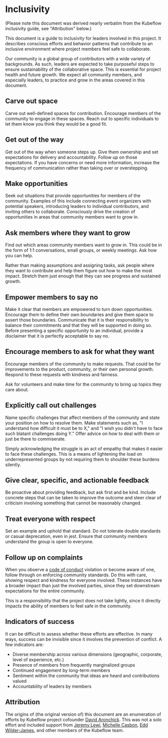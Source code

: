 # Inclusivity

(Please note this document was derived nearly verbatim from the Kubeflow
inclusivity guide, see "Attribution" below.)

This document is a guide to inclusivity for leaders involved in this
project. It describes conscious efforts and behavior patterns that contribute
to an inclusive environment where project members feel safe to collaborate.

Our community is a global group of contributors with a wide variety of
backgrounds. As such, leaders are expected to take purposeful steps to ensure
sustainability of the collaborative space. This is essential for project health
and future growth. We expect all community members, and especially leaders, to
practice and grow in the areas covered in this document.

## Carve out space

Carve out well-defined spaces for contribution. Encourage members of the
community to engage in these spaces. Reach out to specific individuals to let
them know you think they would be a good fit.

## Get out of the way

Get out of the way when someone steps up. Give them ownership and set
expectations for delivery and accountability. Follow up on those expectations.
If you have concerns or need more information, increase the frequency of
communication rather than taking over or overstepping.

## Make opportunities

Seek out situations that provide opportunities for members of the community.
Examples of this include connecting event organizers with potential speakers,
introducing leaders to individual contributors, and inviting others to
collaborate. Consciously drive the creation of opportunities in areas that
community members want to grow in.

## Ask members where they want to grow

Find out which areas community members want to grow in. This could be in the
form of 1:1 conversations, small groups, or weekly meetings. Ask how you can
help.

Rather than making assumptions and assigning tasks, ask people where they want
to contribute and help them figure out how to make the most impact. Stretch them
just enough that they can see progress and sustained growth.

## Empower members to say no

Make it clear that members are empowered to turn down opportunities. Encourage
them to define their own boundaries and give them space to assert those
boundaries. Communicate that it is their responsibility to balance their
commitments and that they will be supported in doing so. Before presenting a
specific opportunity to an individual, provide a disclaimer that it is
perfectly acceptable to say no.

## Encourage members to ask for what they want

Encourage members of the community to make requests. That could be for
improvements to the product, community, or their own personal growth. Respond
to these requests with kindness and fairness.

Ask for volunteers and make time for the community to bring up topics they care
about.

## Explicitly call out challenges

Name specific challenges that affect members of the community and state your
position on how to resolve them. Make statements such as, "I understand how
difficult it must be to X," and "I wish you didn't have to face such blatant
challenges doing Y." Offer advice on how to deal with them or just be there to
commiserate.

Simply acknowledging the struggle is an act of empathy that makes it easier to
face these challenges. This is a means of lightening the load on
underrepresented groups by not requiring them to shoulder these burdens
silently.

## Give clear, specific, and actionable feedback

Be proactive about providing feedback, but ask first and be kind. Include
concrete steps that can be taken to improve the outcome and steer clear of
criticism involving something that cannot be reasonably changed.

## Treat everyone with respect

Set an example and uphold that standard. Do not tolerate double standards or
casual deprecation, even in jest. Ensure that community members understand the
group is open to everyone.

## Follow up on complaints

When you observe a
[code of conduct](https://github.com/cwbeitel/community/blob/master/CODE_OF_CONDUCT.md)
violation or become aware of one, follow through on enforcing community
standards. Do this with care, showing respect and kindness for everyone
involved. These instances have a broader impact than just the involved parties,
since they set downstream expectations for the entire community.

This is a responsibility that the project does not take lightly, since
it directly impacts the ability of members to feel safe in the community.

## Indicators of success

It can be difficult to assess whether these efforts are effective. In many ways,
success can be invisible since it involves the prevention of conflict. A few
indicators are:

* Diverse membership across various dimensions (geographic, corporate, level of
  experience, etc.)
* Presence of members from frequently marginalized groups
* Continued engagement by long-term members
* Sentiment within the community that ideas are heard and contributions valued
* Accountability of leaders by members

## Attribution

The origins of (the original version of) this document are an enumeration of efforts by Kubeflow project cofounder
[David Aronchick](https://github.com/aronchick). This was not a solo effort and
included support from [Jeremy Lewi](https://github.com/jlewi), [Michelle Casbon](https://github.com/texasmichelle),
[Edd Wilder-James](https://github.com/ewilderj), and other members of the Kubeflow team.

